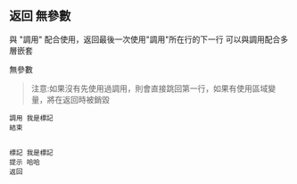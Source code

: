 ## 返回 無參數
與 "調用" 配合使用，返回最後一次使用"調用"所在行的下一行
可以與調用配合多層嵌套

無參數

> 注意:如果沒有先使用過調用，則會直接跳回第一行，如果有使用區域變量，將在返回時被銷毀

```
調用 我是標記
結束


標記 我是標記
提示 哈哈
返回


```